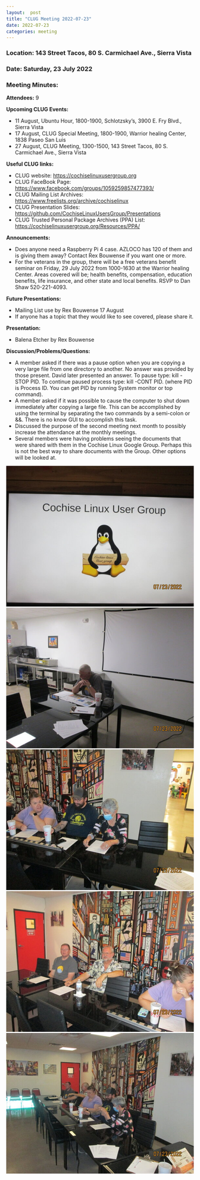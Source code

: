 ```yaml
---
layout:  post
title: "CLUG Meeting 2022-07-23"
date: 2022-07-23
categories: meeting
---
```


### Location: 143 Street Tacos, 80 S. Carmichael Ave., Sierra Vista

### Date: Saturday, 23 July 2022
### Meeting Minutes:

**Attendees:** 9

**Upcoming CLUG Events:**
 * 11 August, Ubuntu Hour, 1800-1900, Schlotzsky’s, 3900 E. Fry Blvd., Sierra Vista
 * 17 August, CLUG Special Meeting, 1800-1900, Warrior healing Center, 1838 Paseo San Luis
 * 27 August, CLUG Meeting, 1300-1500, 143 Street Tacos, 80 S. Carmichael Ave., Sierra Vista

**Useful CLUG links:**
 * CLUG website:  https://cochiselinuxusergroup.org
 * CLUG FaceBook Page:  https://www.facebook.com/groups/1059259857477393/
 * CLUG Mailing List Archives:  https://www.freelists.org/archive/cochiselinux
 * CLUG Presentation Slides:  https://github.com/CochiseLinuxUsersGroup/Presentations
 * CLUG Trusted Personal Package Archives (PPA) List: https://cochiselinuxusergroup.org/Resources/PPA/

**Announcements:**
 * Does anyone need a Raspberry Pi 4 case.  AZLOCO has 120 of them and is giving them away?  Contact Rex Bouwense if you want one or more.
 * For the veterans in the group, there will be a free veterans benefit seminar on Friday, 29 July 2022 from 1000-1630 at the Warrior healing Center.  Areas covered will be;  health benefits, compensation, education benefits, life insurance, and other state and local benefits.  RSVP to Dan Shaw 520-221-4093.

**Future Presentations:**
 * Mailing List use by Rex Bouwense 17 August
 * If anyone has a topic that they would like to see covered, please share it.

**Presentation:**  
 * Balena Etcher by Rex Bouwense

**Discussion/Problems/Questions:**
 * A member asked if there was a pause option when you are copying a very large file from one directory to another.  No answer was provided by those present.  David later presented an answer. To pause type: kill -STOP PID. To continue paused process type:  kill -CONT PID. (where PID is Process ID. You can get PID by running System monitor or top command).
 * A member asked if it was possible to cause the computer to shut down immediately after copying a large file.  This can be accomplished by using the terminal by separating the two commands by a semi-colon or &&.  There is no know GUI to accomplish this task.
 * Discussed the purpose of the second meeting next month to possibly increase the attendance at the monthly meetings.
 * Several members were having problems seeing the documents that were shared with them in the Cochise Linux Google Group.  Perhaps this is not the best way to share documents with the Group.  Other options will be looked at.

![alt text](https://raw.githubusercontent.com/CochiseLinuxUsersGroup/CochiseLinuxUsersGroup.github.io/master/images2/rsz_clug_meeting_2022-07-23_1.jpg)
![alt text](https://raw.githubusercontent.com/CochiseLinuxUsersGroup/CochiseLinuxUsersGroup.github.io/master/images2/rsz_clug_meeting_2022-07-23_2.jpg)
![alt text](https://raw.githubusercontent.com/CochiseLinuxUsersGroup/CochiseLinuxUsersGroup.github.io/master/images2/rsz_clug_meeting_2022-07-23_3.jpg)
![alt text](https://raw.githubusercontent.com/CochiseLinuxUsersGroup/CochiseLinuxUsersGroup.github.io/master/images2/rsz_clug_meeting_2022-07-23_4.jpg)
![alt text](https://raw.githubusercontent.com/CochiseLinuxUsersGroup/CochiseLinuxUsersGroup.github.io/master/images2/rsz_clug_meeting_2022-07-23_5.jpg)


